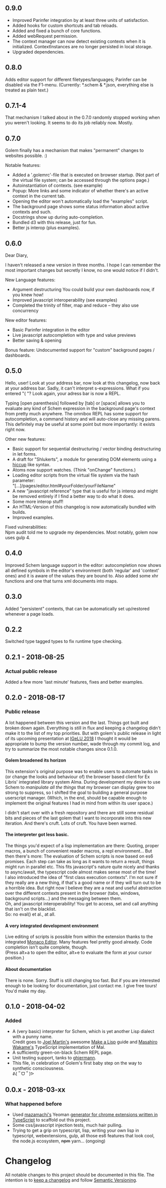 ## 0.9.0
- Improved Parinfer integration by at least three units of satisfaction.
- Added hooks for custom shortcuts and tab reloads.
- Added and fixed a bunch of core functions.
- Added webRequest permission.
- The context manager can now detect existing contexts when it is initialized. ContextInstances are no longer persisted in local storage.
- Upgraded dependencies.

## 0.8.0
Adds editor support for different filetypes/languages; Parinfer can be disabled via the F1-menu.
(Currently: *.schem & *.json, everything else is treated as plain text.)

## 0.7.1-4
That mechanism I talked about in the 0.7.0 randomly stopped working when you weren't looking. It seems to do its job  reliably now. Mostly.

## 0.7.0
Golem finally has a mechanism that makes "permanent" changes to websites possible. :)

Notable features:
- Added a '.golemrc'-file that is executed on browser startup. (Not part of the virtual file system; can be accessed through the options page.)
- Autoinstantiation of contexts. (see example)
- Popup: More links and some indicator of whether there's an active context in the current tab.
- Opening the editor won't automatically load the "examples" script.
- The background page shows some status information about active contexts and such.
- Docstrings show up during auto-completion.
- Bundled d3 with this release, just for fun.
- Better js interop (plus examples).

## 0.6.0
Dear Diary,

I haven't released a new version in three months. I hope I can remember the most important changes but secretly I know, no one would notice if I didn't.

New Language features:
- Argument destructuring
  You could build your own dashboards now, if you knew how!
- Improved javascript interoperability (see examples)
- Completed the trinity of filter, map and reduce – they also use concurrency

New editor features:  
- Basic Parinfer integration in the editor
- Live javascript autocompletion with type and value previews
- Better saving & opening

Bonus feature: Undocumented support for "custom" background pages / dashboards.

## 0.5.0
Hello, user! Look at your address bar, now look at this changelog, now back at your address bar. Sadly, it can't interpret s-expressions. What if you entered "( "? Look again, your adress bar is now a REPL.

Typing [open parenthesis] followed by [tab] or [space] allows you to evaluate any kind of Schem expression in the background page's context from pretty much anywhere. The omnibox REPL has some support for autocompletion, a command history and will auto-close any missing parens. This definitely may be useful at some point but more importantly: it exists right now.

Other new features:
- Basic support for sequential destructuring / vector binding destructuring in let forms.
- A draft for "Shlukerts", a module for generating DOM elements using a [hiccup](https://github.com/weavejester/hiccup) like syntax.
- Atoms now support watches. (Think "onChange" functions.)
- Loading editor scripts from the virtual file system via the hash parameter:  
"[...]/pages/editor.html#yourFolder/yourFileName"
- A new "javascript reference" type that is useful for js interop and might be removed entirely if I find a better way to do what it does.
- Some more interop stuff!
- An HTML-Version of this changelog is now automatically bundled with builds.
- Improved examples.

Fixed vulnerabilities:  
Npm audit told me to upgrade my dependencies. Most notably, golem now uses gulp 4.

## 0.4.0
Improved Schem language support in the editor: autocompletion now shows all defined symbols in the editor's environment (both 'regular' and 'context' ones) and it is aware of the values they are bound to. Also added some xhr functions and one that turns xml documents into maps.

## 0.3.0
Added "persistent" contexts, that can be automatically set up/restored whenever a page loads.

## 0.2.2
Switched type tagged types to fix runtime type checking.

## 0.2.1 - 2018-08-25
### Actual public release
Added a few more 'last minute' features, fixes and better examples.

## 0.2.0 - 2018-08-17
### Public release
A lot happened between this version and the last. Things got built and broken down again. Everything is still in flux and keeping a changelog didn't make it to the list of my top priorities. But with golem's public release in light of its upcoming presentation at [IGeLU 2018](http://igelu2018.cz/) I thought it would be appropriate to bump the version number, wade through my commit log, and try to summarize the most notable changes since 0.1.0.

#### Golem broadened its horizon
This extension's original purpose was to enable users to automate tasks in (or change the looks and behaviour of) the browser based client for Ex Libris' integrated library system Alma.
During development my desire to use Schem to *manipulate all the things* that my browser can display grew too strong to suppress, so I shifted the goal to building a general purpose userscript manager. (Which, in the end, should be capable enough to implement the original features I had in mind from within its user space.)

I didn't start over with a fresh repository and there are still some residual bits and pieces of the last golem that I want to incorporate into this new iteration. And there's cruft. Lots of cruft. You have been warned.

#### The interpreter got less basic.  
The things you'd expect of a lisp implementation are there: Quoting, proper macros, a bunch of convenient reader macros, a repl environment...
But then there's more: The evaluation of Schem scripts is now based on es6 promises. Each step can take as long as it wants to return a result, things might run in parallel etc. This fits javascript's nature quite nicely and thanks to async/await, the typescript code almost makes sense most of the time!  
I also introduced the idea of "first class execution contexts". I'm not sure if they really are a new thing, if that's a good name or if they will turn out to be a horrible idea. But right now I believe they are a neat and useful abstraction over the different contexts present in the browser (tabs, windows, background scripts...) and the messaging between them.  
Oh, and javascript interoperability! You get to access, set and call anything that isn't on the blacklist.  
So: no eval() et al., at all.

#### A very integrated development environment
Live editing of scripts is possible from within the extension thanks to the integrated [Monaco Editor](https://github.com/Microsoft/monaco-editor). Many features feel pretty good already. Code completion isn't quite complete, though.  
(Press alt+a to open the editor, alt+e to evaluate the form at your cursor position.)

#### About documentation
There is none. Sorry. Stuff is still changing too fast. But if you are interested enough to be looking for documentation, just contact me. I give free tours! You'd make my day.


## 0.1.0 - 2018-04-02

### Added
- A (very basic) interpreter for Schem, which is yet another Lisp dialect with a punny name.  
Credit goes to [Joel Martin's](https://github.com/kanaka) awesome [Make a Lisp](https://github.com/kanaka/mal/blob/master/process/guide.md) guide and [Masahiro Wakame's](https://github.com/vvakame) TypeScript implementation of Mal.
- A sufficiently green-on-black Schem REPL page.
- Unit testing support, tanks to [ghiermann](https://github.com/ghiermann).
- This file, in celebration of Golem's first baby step on the way to synthetic consciousness.  
ᕕ( ՞ ᗜ ՞ )ᕗ

## 0.0.x - 2018-03-xx
### What happened before
- Used [mazamachi's](https://github.com/mazamachi) Yeoman [generator for chrome extensions written in TypeScript](https://github.com/mazamachi/generator-chrome-extension-kickstart-typescript) to scaffold out this project.
- Some css/javascript injection tests, much hair pulling.
- Trying to get a grip on typescript, lisp, writing your own lisp in typescript, webextensions, gulp, all those es6 features that look cool, the node.js ecosystem, ~~npm~~ yarn... (ongoing)

# Changelog
All notable changes to this project should be documented in this file. The intention is to [keep a changelog](https://keepachangelog.com/en/1.0.0/) and follow [Semantic Versioning](https://semver.org/).